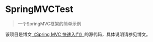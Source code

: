 # SpringMVCTest
> 一个SpringMVC框架的简单示例

该项目是博文[《Spring MVC 快速入门》](http://xiaosheng.me/2017/01/16/article26/)的源代码，具体说明请参见博文。
